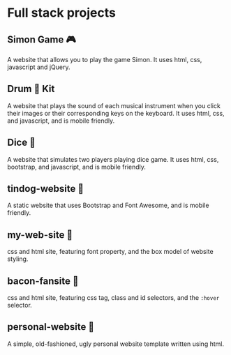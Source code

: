 # Full stack projects

## Simon Game 🎮
A website that allows you to play the game Simon. It uses html, css, javascript and jQuery. 

## Drum 🥁 Kit
A website that plays the sound of each musical instrument when you click their images or their corresponding keys on the keyboard. It uses html, css, and javascript, and is mobile friendly.

## Dice 🎲
A website that simulates two players playing dice game. It uses html, css, bootstrap, and javascript, and is mobile friendly.

## tindog-website 🐶
A static website that uses Bootstrap and Font Awesome, and is mobile friendly.

## my-web-site 👩
css and html site, featuring font property, and the box model of website styling.

## bacon-fansite 🥓
css and html site, featuring css tag, class and id selectors, and the `:hover` selector.

## personal-website 👩
A simple, old-fashioned, ugly personal website template written using html.

